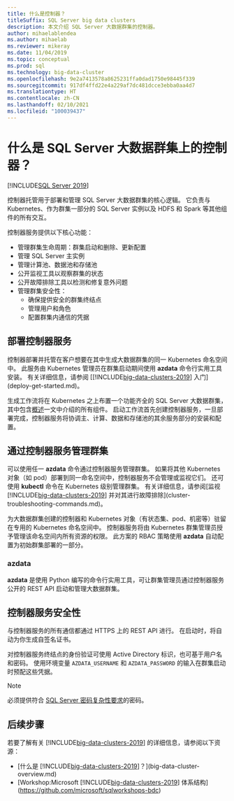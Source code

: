 ```yaml
---
title: 什么是控制器？
titleSuffix: SQL Server big data clusters
description: 本文介绍 SQL Server 大数据群集的控制器。
author: mihaelablendea
ms.author: mihaelab
ms.reviewer: mikeray
ms.date: 11/04/2019
ms.topic: conceptual
ms.prod: sql
ms.technology: big-data-cluster
ms.openlocfilehash: 9e2a7413578a8625231ffa0dad1750e98445f339
ms.sourcegitcommit: 917df4ffd22e4a229af7dc481dcce3ebba0aa4d7
ms.translationtype: HT
ms.contentlocale: zh-CN
ms.lasthandoff: 02/10/2021
ms.locfileid: "100039437"
---
```

# <a name="what-is-the-controller-on-a-sql-server-big-data-cluster"></a>什么是 SQL Server 大数据群集上的控制器？

[!INCLUDE[SQL Server 2019](../includes/applies-to-version/sqlserver2019.md)]

控制器托管用于部署和管理 SQL Server 大数据群集的核心逻辑。 它负责与 Kubernetes、作为群集一部分的 SQL Server 实例以及 HDFS 和 Spark 等其他组件的所有交互。

控制器服务提供以下核心功能：

- 管理群集生命周期：群集启动和删除、更新配置
- 管理 SQL Server 主实例
- 管理计算池、数据池和存储池
- 公开监视工具以观察群集的状态
- 公开故障排除工具以检测和修复意外问题
- 管理群集安全性：
  - 确保提供安全的群集终结点
  - 管理用户和角色
  - 配置群集内通信的凭据

## <a name="deploying-the-controller-service"></a>部署控制器服务

控制器部署并托管在客户想要在其中生成大数据群集的同一 Kubernetes 命名空间中。 此服务由 Kubernetes 管理员在群集启动期间使用 **azdata** 命令行实用工具安装。 有关详细信息，请参阅 [[!INCLUDE[big-data-clusters-2019](../includes/ssbigdataclusters-ss-nover.md)] 入门](deploy-get-started.md)。

生成工作流将在 Kubernetes 之上布置一个功能齐全的 SQL Server 大数据群集，其中包含[概述](big-data-cluster-overview.md)一文中介绍的所有组件。 启动工作流首先创建控制器服务，一旦部署完成，控制器服务将协调主、计算、数据和存储池的其余服务部分的安装和配置。

## <a name="managing-the-cluster-through-the-controller-service"></a>通过控制器服务管理群集

可以使用任一 **azdata** 命令通过控制器服务管理群集。 如果将其他 Kubernetes 对象（如 pod）部署到同一命名空间中，控制器服务不会管理或监视它们。 还可使用 **kubectl** 命令在 Kubernetes 级别管理群集。 有关详细信息，请参阅[监视 [!INCLUDE[big-data-clusters-2019](../includes/ssbigdataclusters-ss-nover.md)] 并对其进行故障排除](cluster-troubleshooting-commands.md)。

为大数据群集创建的控制器和 Kubernetes 对象（有状态集、pod、机密等）驻留在专用的 Kubernetes 命名空间中。 控制器服务将由 Kubernetes 群集管理员授予管理该命名空间内所有资源的权限。  此方案的 RBAC 策略使用 **azdata** 自动配置为初始群集部署的一部分。

### <a name="azdata"></a>azdata

**azdata** 是使用 Python 编写的命令行实用工具，可让群集管理员通过控制器服务公开的 REST API 启动和管理大数据群集。

## <a name="controller-service-security"></a>控制器服务安全性

与控制器服务的所有通信都通过 HTTPS 上的 REST API 进行。 在启动时，将自动为你生成自签名证书。 

对控制器服务终结点的身份验证可使用 Active Directory 标识，也可基于用户名和密码。 使用环境变量 `AZDATA_USERNAME` 和 `AZDATA_PASSWORD` 的输入在群集启动时预配这些凭据。

> [!NOTE]
> 必须提供符合 [SQL Server 密码复杂性要求](../relational-databases/security/password-policy.md)的密码。

## <a name="next-steps"></a>后续步骤

若要了解有关 [!INCLUDE[big-data-clusters-2019](../includes/ssbigdataclusters-ss-nover.md)] 的详细信息，请参阅以下资源：

- [什么是 [!INCLUDE[big-data-clusters-2019](../includes/ssbigdataclusters-ver15.md)]？](big-data-cluster-overview.md)
- [Workshop:Microsoft [!INCLUDE[big-data-clusters-2019](../includes/ssbigdataclusters-ss-nover.md)] 体系结构](https://github.com/microsoft/sqlworkshops-bdc)